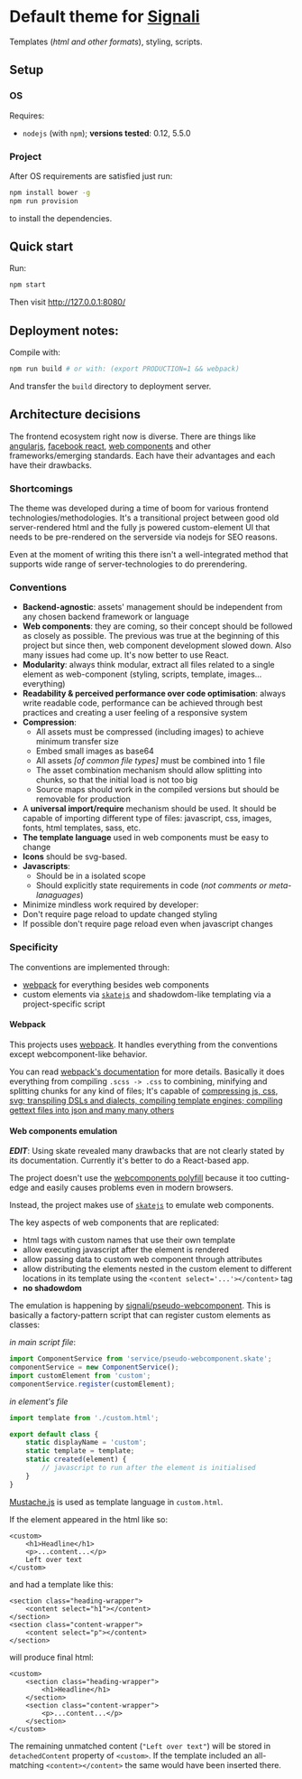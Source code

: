 
# Default theme for [Signali](https://github.com/obshtestvo/signali)
Templates (*html and other formats*), styling, scripts.

## Setup
### OS

Requires:
 - `nodejs` (with `npm`); **versions tested**: 0.12, 5.5.0

### Project
After OS requirements are satisfied just run:

```sh
npm install bower -g
npm run provision
```
to install the dependencies.

## Quick start

Run:
```sh
npm start
```
Then visit http://127.0.0.1:8080/

## Deployment notes:

Compile with:
```sh
npm run build # or with: (export PRODUCTION=1 && webpack)
```

And transfer the `build` directory to deployment server.

## Architecture decisions
The frontend ecosystem right now is diverse. There are things 
like [angularjs](https://github.com/angular/angular.js),
[facebook react](https://github.com/facebook/react),
[web components](http://www.w3.org/TR/components-intro/) and other frameworks/emerging standards.
Each have their advantages and each have their drawbacks.

### Shortcomings
The theme was developed during a time of boom for various frontend technologies/methodologies.
It's a transitional project between good old server-rendered html and the fully js powered
custom-element UI that needs to be pre-rendered on the serverside via nodejs for SEO reasons.

Even at the moment of writing this there isn't a well-integrated method that supports wide range of
server-technologies to do prerendering.

### Conventions

 - **Backend-agnostic**: assets' management should be independent from any chosen backend framework or language
 - **Web components**: they are coming, so their concept should be followed as closely as possible.
   The previous was true at the beginning of this project but since then, web component development slowed down.
   Also many issues had come up. It's now better to use React.
 - **Modularity**: always think modular, extract all files related to a single element as web-component (styling, scripts, template, images... everything)
 - **Readability & perceived performance over code optimisation**: always write readable code, performance can be achieved through
  best practices and creating a user feeling of a responsive system
 - **Compression**:
   - All assets must be compressed (including images) to achieve minimum transfer size
   - Embed small images as base64
   - All assets *[of common file types]* must be combined into 1 file
   - The asset combination mechanism should allow splitting into chunks, so that the initial load is not too big
   - Source maps should work in the compiled versions but should be removable for production
 - A **universal import/require** mechanism should be used. It should be capable of importing different type of files:
 javascript, css, images, fonts, html templates, sass, etc.
 - **The template language** used in web components must be easy to change
 - **Icons** should be svg-based. 
 - **Javascripts**:
   - Should be in a isolated scope
   - Should explicitly state requirements in code (*not comments or meta-lanaguages*)
 - Minimize mindless work required by developer:
  - Don't require page reload to update changed styling
  - If possible don't require page reload even when javascript changes



### Specificity
The conventions are implemented through:

 - [webpack](http://webpack.github.io/docs/) for everything besides web components
 - custom elements via [`skatejs`](http://skatejs.github.io/) and shadowdom-like templating via a project-specific script

#### Webpack
This projects uses [webpack](http://webpack.github.io/docs/). 
It handles everything from the conventions except webcomponent-like behavior.

You can read [webpack's documentation](http://webpack.github.io/docs/) for more details. 
Basically it does everything from compiling `.scss -> .css` to combining, minifying and splitting chunks
for any kind of files; It's capable of [compressing js, css, svg; transpiling DSLs and dialects,
compiling template engines; compiling gettext files into json and many many others](http://webpack.github.io/docs/list-of-loaders.html)

#### Web components emulation
***EDIT***: Using skate revealed many drawbacks that are not clearly stated by its documentation.
Currently it's better to do a React-based app.

The project doesn't use the [webcomponents polyfill](https://github.com/webcomponents/webcomponentsjs) 
because it too cutting-edge and easily causes problems even in modern browsers.

Instead, the project makes use of [`skatejs`](http://skatejs.github.io/) to emulate web components. 

The key aspects of web components that are replicated:
 - html tags with custom names that use their own template
 - allow executing javascript after the element is rendered
 - allow passing data to custom web component through attributes
 - allow distributing the elements nested in the custom element to different
 locations in its template using the `<content select='...'></content>` tag
 - **no shadowdom**
 
The emulation is happening by [signali/pseudo-webcomponent](elements/signali/pseudo-webcomponent/index.js).
This is basically a factory-pattern script that can register custom elements as classes:

*in main script file*:
```js
import ComponentService from 'service/pseudo-webcomponent.skate';
componentService = new ComponentService();
import customElement from 'custom';
componentService.register(customElement);
```

*in element's file*
```js
import template from './custom.html';

export default class {
    static displayName = 'custom';
    static template = template;
    static created(element) {
        // javascript to run after the element is initialised
    }
}
```

[Mustache.js](https://github.com/janl/mustache.js/) is used as template language in `custom.html`.

If the element appeared in the html like so:

```
<custom>
    <h1>Headline</h1>
    <p>...content...</p>
    Left over text
</custom>
```

and had a template like this:
```
<section class="heading-wrapper">
    <content select="h1"></content>
</section>
<section class="content-wrapper">
    <content select="p"></content>
</section>
```

will produce final html:
```
<custom>
    <section class="heading-wrapper">
        <h1>Headline</h1>
    </section>
    <section class="content-wrapper">
        <p>...content...</p>
    </section>
</custom>
```

The remaining unmatched content (`"Left over text"`) will be stored in `detachedContent` property of `<custom>`.
If the template included an all-matching `<content></content>` the same would have been inserted there.